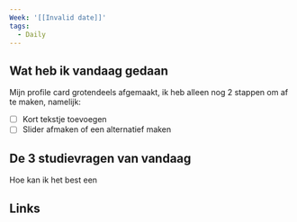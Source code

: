 ```yaml
---
Week: '[[Invalid date]]'
tags:
  - Daily
---
```

## Wat heb ik vandaag gedaan
Mijn profile card grotendeels afgemaakt, ik heb alleen nog 2 stappen om af te maken, namelijk:
- [ ] Kort tekstje toevoegen
- [ ] Slider afmaken of een alternatief maken

## De 3 studievragen van vandaag
Hoe kan ik het best een 

## Links